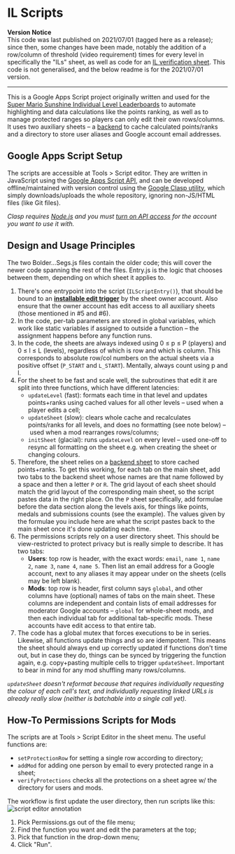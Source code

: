 # IL Scripts

**Version Notice**  
This code was last published on 2021/07/01 (tagged here as a release); since then, some changes have been made, notably the addition of a row/column of threshold (video requirement) times for every level in specifically the "ILs" sheet, as well as code for an [IL verification sheet](https://docs.google.com/spreadsheets/d/1bMud9itn7NLJo82mWzv9Z16i8Q6n9aYbBqoDynZE854). This code is not generalised, and the below readme is for the 2021/07/01 version.

---

This is a Google Apps Script project originally written and used for the [Super Mario Sunshine Individual Level Leaderboards](https://docs.google.com/spreadsheets/d/12wDUXjLqmcUuWSEXWc1fHNJc24KlfyCh0pvibZYEQM0) to automate highlighting and data calculations like the points ranking, as well as to manage protected ranges so players can only edit their own rows/columns. It uses two auxiliary sheets – a [backend](https://docs.google.com/spreadsheets/d/1TmUN3wpUNRCEVTKu1rBXVXtF3KRerCENoIlEhoFCNng) to cache calculated points/ranks and a directory to store user aliases and Google account email addresses.

## Google Apps Script Setup
The scripts are accessible at Tools > Script editor. They are written in JavaScript using the [Google Apps Script API](https://developers.google.com/apps-script/overview), and can be developed offline/maintained with version control using the [Google Clasp utility](https://github.com/google/clasp), which simply downloads/uploads the whole repository, ignoring non-JS/HTML files (like Git files).

*Clasp requires [Node.js](https://nodejs.org/) and you must [turn on API access](https://script.google.com/u/1/home/usersettings) for the account you want to use it with.*

## Design and Usage Principles
The two Bolder...Segs.js files contain the older code; this will cover the newer code spanning the rest of the files. Entry.js is the logic that chooses between them, depending on which sheet it applies to.
1. There's one entrypoint into the script (`ILScriptEntry()`), that should be bound to an [**installable edit trigger**](https://developers.google.com/apps-script/guides/triggers/installable) by the sheet owner account. Also ensure that the owner account has edit access to all auxiliary sheets (those mentioned in #5 and #6).
2. In the code, per-tab parameters are stored in global variables, which work like static variables if assigned to outside a function – the assignment happens before any function runs.
3. In the code, the sheets are always indexed using 0 ≤ p ≤ P (players) and 0 ≤ l ≤ L (levels), regardless of which is row and which is column. This corresponds to absolute row/col numbers on the actual sheets via a positive offset (`P_START` and `L_START`). Mentally, always count using p and l.
4. For the sheet to be fast and scale well, the subroutines that edit it are split into three functions, which have different latencies:
    * `updateLevel` (fast): formats each time in that level and updates points+ranks using cached values for all other levels – used when a player edits a cell;
    * `updateSheet` (slow): clears whole cache and recalculates points/ranks for all levels, and does no formatting (see note below) – used when a mod rearranges rows/columns;
    * `initSheet` (glacial): runs `updateLevel` on every level – used one-off to resync all formatting on the sheet e.g. when creating the sheet or changing colours.
5. Therefore, the sheet relies on a [backend sheet](https://docs.google.com/spreadsheets/d/1TmUN3wpUNRCEVTKu1rBXVXtF3KRerCENoIlEhoFCNng) to store cached points+ranks. To get this working, for each tab on the main sheet, add two tabs to the backend sheet whose names are that name followed by a space and then a letter `P` or `R`. The grid layout of each sheet should match the grid layout of the corresponding main sheet, so the script pastes data in the right place. On the `P` sheet specifically, add formulae before the data section along the levels axis, for things like points, medals and submissions counts (see the example). The values given by the formulae you include here are what the script pastes back to the main sheet once it's done updating each time. 
6. The permissions scripts rely on a user directory sheet. This should be view-restricted to protect privacy but is really simple to describe. It has two tabs:
    * **Users**: top row is header, with the exact words: `email`, `name 1`, `name 2`, `name 3`, `name 4`, `name 5`. Then list an email address for a Google account, next to any aliases it may appear under on the sheets (cells may be left blank).
    * **Mods**: top row is header, first column says `global`, and other columns have (optional) names of tabs on the main sheet. These columns are independent and contain lists of email addresses for moderator Google accounts – `global` for whole-sheet mods, and then each individual tab for additional tab-specific mods. These accounts have edit access to that entire tab.
7. The code has a global mutex that forces executions to be in series. Likewise, all functions update things and so are idempotent. This means the sheet should always end up correctly updated if functions don't time out, but in case they do, things can be synced by triggering the function again, e.g. copy+pasting multiple cells to trigger `updateSheet`. Important to bear in mind for any mod shuffling many rows/columns.

*`updateSheet` doesn't reformat because that requires individually requesting the colour of each cell's text, and individually requesting linked URLs is already really slow (neither is batchable into a single call yet).*

## How-To Permissions Scripts for Mods
The scripts are at Tools > Script Editor in the sheet menu. The useful functions are:
* `setProtectionRow` for setting a single row according to directory;
* `addMod` for adding one person by email to every protected range in a sheet;
* `verifyProtections` checks all the protections on a sheet agree w/ the directory for users and mods.

The workflow is first update the user directory, then run scripts like this:
![script editor annotation](https://cdn.discordapp.com/attachments/745757359569240075/823564369874387054/unknown.png)

1. Pick Permissions.gs out of the file menu;
2. Find the function you want and edit the parameters at the top;
3. Pick that function in the drop-down menu;
4. Click "Run".
